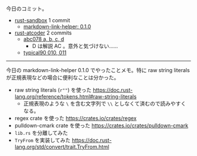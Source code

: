 今日のコミット。

- [rust-sandbox](https://github.com/bouzuya/rust-sandbox) 1 commit
  - [markdown-link-helper: 0.1.0](https://github.com/bouzuya/rust-sandbox/commit/c6715a3fa4041110fd731f1be36b191f9ed13ced)
- [rust-atcoder](https://github.com/bouzuya/rust-atcoder) 2 commits
  - [abc078 a, b, c, d](https://github.com/bouzuya/rust-atcoder/commit/23f0c0f8a5975880106345cd874e14f238f3e557)
    - D は解説 AC 。意外と気づけない……
  - [typical90 010, 011](https://github.com/bouzuya/rust-atcoder/commit/412a85fad5671939d9c720f10f297835c47a2c9e)

---

今日の markdown-link-helper 0.1.0 でやったことメモ。特に raw string literals が正規表現などの場合に便利なことは分かった。

- raw string literals (`r""`) を使った <https://doc.rust-lang.org/reference/tokens.html#raw-string-literals>
  - 正規表現のような `\` を含む文字列で `\\` としなくて済むので読みやすくなる。
- regex crate を使った <https://crates.io/crates/regex>
- pulldown-cmark crate を使った <https://crates.io/crates/pulldown-cmark>
- `lib.rs` を分離してみた
- `TryFrom` を実装してみた <https://doc.rust-lang.org/std/convert/trait.TryFrom.html>
